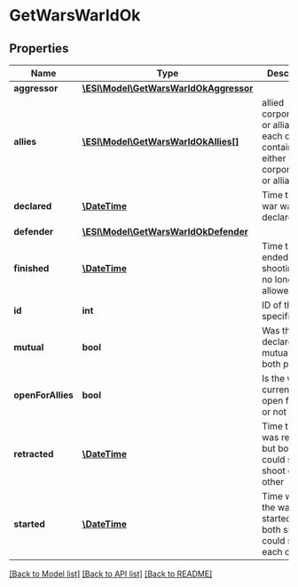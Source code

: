 # GetWarsWarIdOk

## Properties
Name | Type | Description | Notes
------------ | ------------- | ------------- | -------------
**aggressor** | [**\ESI\Model\GetWarsWarIdOkAggressor**](GetWarsWarIdOkAggressor.md) |  | [optional] 
**allies** | [**\ESI\Model\GetWarsWarIdOkAllies[]**](GetWarsWarIdOkAllies.md) | allied corporations or alliances, each object contains either corporation_id or alliance_id | [optional] 
**declared** | [**\DateTime**](\DateTime.md) | Time that the war was declared | 
**defender** | [**\ESI\Model\GetWarsWarIdOkDefender**](GetWarsWarIdOkDefender.md) |  | [optional] 
**finished** | [**\DateTime**](\DateTime.md) | Time the war ended and shooting was no longer allowed | [optional] 
**id** | **int** | ID of the specified war | 
**mutual** | **bool** | Was the war declared mutual by both parties | 
**openForAllies** | **bool** | Is the war currently open for allies or not | 
**retracted** | [**\DateTime**](\DateTime.md) | Time the war was retracted but both sides could still shoot each other | [optional] 
**started** | [**\DateTime**](\DateTime.md) | Time when the war started and both sides could shoot each other | [optional] 

[[Back to Model list]](../README.md#documentation-for-models) [[Back to API list]](../README.md#documentation-for-api-endpoints) [[Back to README]](../README.md)


